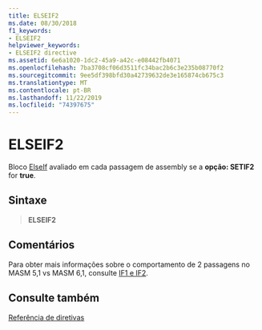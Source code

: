 ```yaml
---
title: ELSEIF2
ms.date: 08/30/2018
f1_keywords:
- ELSEIF2
helpviewer_keywords:
- ELSEIF2 directive
ms.assetid: 6e6a1020-1dc2-45a9-a42c-e08442fb4071
ms.openlocfilehash: 7ba3708cf06d3511fc34bac2b6c3e235b08770f2
ms.sourcegitcommit: 9ee5df398bfd30a42739632de3e165874cb675c3
ms.translationtype: MT
ms.contentlocale: pt-BR
ms.lasthandoff: 11/22/2019
ms.locfileid: "74397675"
---
```

# <a name="elseif2"></a>ELSEIF2

Bloco [ElseIf](../../assembler/masm/elseif-masm.md) avaliado em cada passagem de assembly se a **opção: SETIF2** for **true**.

## <a name="syntax"></a>Sintaxe

> **ELSEIF2**

## <a name="remarks"></a>Comentários

Para obter mais informações sobre o comportamento de 2 passagens no MASM 5,1 vs MASM 6,1, consulte [IF1 e IF2](if2.md).

## <a name="see-also"></a>Consulte também

[Referência de diretivas](directives-reference.md)
